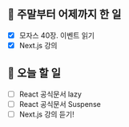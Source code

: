 ## 🐣 주말부터 어제까지 한 일

- [x] 모자스 40장. 이벤트 읽기
- [x] Next.js 강의

## 🐤 오늘 할 일

- [ ] React 공식문서 lazy
- [ ] React 공식문서 Suspense
- [ ] Next.js 강의 듣기!